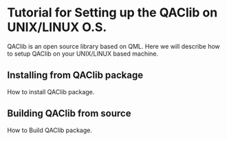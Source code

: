 # Tutorial for Setting up the QAClib on UNIX/LINUX O.S.

QAClib is an open source library based on QML. Here we will describe how to setup QAClib on your UNIX/LINUX based machine.

## Installing from QAClib package
How to install QAClib package.

## Building QAClib from source
How to Build QAClib package.

